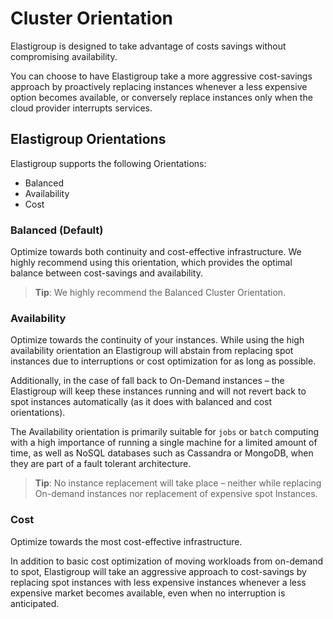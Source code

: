 # Cluster Orientation

Elastigroup is designed to take advantage of costs savings without compromising availability.

You can choose to have Elastigroup take a more aggressive cost-savings approach by proactively replacing instances whenever a less expensive option becomes available, or conversely replace instances only when the cloud provider interrupts services.

## Elastigroup Orientations

Elastigroup supports the following Orientations:

- Balanced
- Availability
- Cost

### Balanced (Default)

Optimize towards both continuity and cost-effective infrastructure. We highly recommend using this orientation, which provides the optimal balance between cost-savings and availability.

> **Tip**: We highly recommend the Balanced Cluster Orientation.

### Availability

Optimize towards the continuity of your instances. While using the high availability orientation an Elastigroup will abstain from replacing spot instances due to interruptions or cost optimization for as long as possible.

Additionally, in the case of fall back to On-Demand instances – the Elastigroup will keep these instances running and will not revert back to spot instances automatically (as it does with balanced and cost orientations).

The Availability orientation is primarily suitable for `jobs` or `batch` computing with a high importance of running a single machine for a limited amount of time, as well as NoSQL databases such as Cassandra or MongoDB, when they are part of a fault tolerant architecture.

> **Tip**: No instance replacement will take place – neither while replacing On-demand instances nor replacement of expensive spot Instances.

### Cost

Optimize towards the most cost-effective infrastructure.

In addition to basic cost optimization of moving workloads from on-demand to spot, Elastigroup will take an aggressive approach to cost-savings by replacing spot instances with less expensive instances whenever a less expensive market becomes available, even when no interruption is anticipated.
